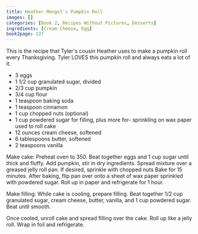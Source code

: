 ```yaml
---
title: Heather Mengel's Pumpkin Roll
images: []
categories: [Book 2, Recipes Without Pictures, Desserts]
ingredients: [Cream Cheese, Egg]
book2page: 227
---
```


This is the recipe that Tyler's cousin Heather uses to make a pumpkin roll every Thanksgiving. Tyler LOVES this pumpkin roll and always eats a lot of it. 

- 3 eggs
- 1 1/2 cup granulated sugar, divided
- 2/3 cup pumpkin
- 3/4 cup flour
- 1 teaspoon baking soda
- 1 teaspoon cinnamon
- 1 cup chopped nuts (optional)
- 1 cup powdered sugar for filling, plus more for- sprinkling on wax paper used to roll cake
- 12 ounces cream cheese, softened
- 6 tablespoons butter, softened
- 2 teaspoons vanilla

Make cake: Preheat oven to 350. Beat together eggs and 1 cup sugar until thick and fluffy. Add pumpkin, stir in dry ingredients. Spread mixture over a greased jelly roll pan. If desired, sprinkle with chopped nuts Bake for 15 minutes. After baking, flip pan over onto a sheet of wax paper sprinkled with powdered sugar. Roll up in paper and refrigerate for 1 hour. 

Make filling: While cake is cooling, prepare filling. Beat together 1/2 cup granulated sugar, cream cheese, butter, vanilla, and 1 cup powdered sugar. Beat until smooth. 

Once cooled, unroll cake and spread filling over the cake. Roll up like a jelly roll. Wrap in foil and refrigerate.